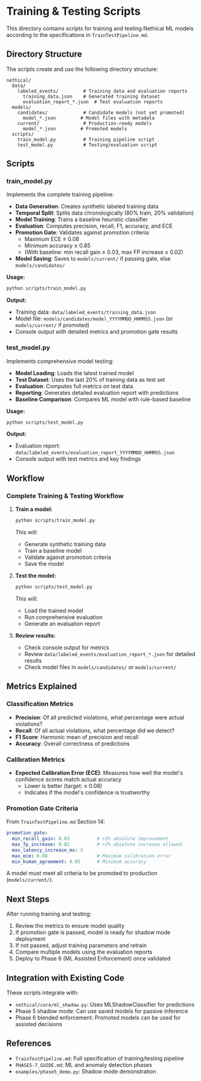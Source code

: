 # Training & Testing Scripts

This directory contains scripts for training and testing Nethical ML models according to the specifications in `TrainTestPipeline.md`.

## Directory Structure

The scripts create and use the following directory structure:

```
nethical/
  data/
    labeled_events/         # Training data and evaluation reports
      training_data.json    # Generated training dataset
      evaluation_report_*.json  # Test evaluation reports
  models/
    candidates/             # Candidate models (not yet promoted)
      model_*.json         # Model files with metadata
    current/                # Production-ready models
      model_*.json         # Promoted models
  scripts/
    train_model.py          # Training pipeline script
    test_model.py           # Testing/evaluation script
```

## Scripts

### train_model.py

Implements the complete training pipeline:

- **Data Generation**: Creates synthetic labeled training data
- **Temporal Split**: Splits data chronologically (80% train, 20% validation)
- **Model Training**: Trains a baseline heuristic classifier
- **Evaluation**: Computes precision, recall, F1, accuracy, and ECE
- **Promotion Gate**: Validates against promotion criteria:
  - Maximum ECE ≤ 0.08
  - Minimum accuracy ≥ 0.85
  - (With baseline: min recall gain ≥ 0.03, max FP increase ≤ 0.02)
- **Model Saving**: Saves to `models/current/` if passing gate, else `models/candidates/`

**Usage:**

```bash
python scripts/train_model.py
```

**Output:**
- Training data: `data/labeled_events/training_data.json`
- Model file: `models/candidates/model_YYYYMMDD_HHMMSS.json` (or `models/current/` if promoted)
- Console output with detailed metrics and promotion gate results

### test_model.py

Implements comprehensive model testing:

- **Model Loading**: Loads the latest trained model
- **Test Dataset**: Uses the last 20% of training data as test set
- **Evaluation**: Computes full metrics on test data
- **Reporting**: Generates detailed evaluation report with predictions
- **Baseline Comparison**: Compares ML model with rule-based baseline

**Usage:**

```bash
python scripts/test_model.py
```

**Output:**
- Evaluation report: `data/labeled_events/evaluation_report_YYYYMMDD_HHMMSS.json`
- Console output with test metrics and key findings

## Workflow

### Complete Training & Testing Workflow

1. **Train a model:**
   ```bash
   python scripts/train_model.py
   ```
   This will:
   - Generate synthetic training data
   - Train a baseline model
   - Validate against promotion criteria
   - Save the model

2. **Test the model:**
   ```bash
   python scripts/test_model.py
   ```
   This will:
   - Load the trained model
   - Run comprehensive evaluation
   - Generate an evaluation report

3. **Review results:**
   - Check console output for metrics
   - Review `data/labeled_events/evaluation_report_*.json` for detailed results
   - Check model files in `models/candidates/` or `models/current/`

## Metrics Explained

### Classification Metrics

- **Precision**: Of all predicted violations, what percentage were actual violations?
- **Recall**: Of all actual violations, what percentage did we detect?
- **F1 Score**: Harmonic mean of precision and recall
- **Accuracy**: Overall correctness of predictions

### Calibration Metrics

- **Expected Calibration Error (ECE)**: Measures how well the model's confidence scores match actual accuracy
  - Lower is better (target: ≤ 0.08)
  - Indicates if the model's confidence is trustworthy

### Promotion Gate Criteria

From `TrainTestPipeline.md` Section 14:

```yaml
promotion_gate:
  min_recall_gain: 0.03          # +3% absolute improvement
  max_fp_increase: 0.02          # +2% absolute increase allowed
  max_latency_increase_ms: 5
  max_ece: 0.08                  # Maximum calibration error
  min_human_agreement: 0.85      # Minimum accuracy
```

A model must meet all criteria to be promoted to production (`models/current/`).

## Next Steps

After running training and testing:

1. Review the metrics to ensure model quality
2. If promotion gate is passed, model is ready for shadow mode deployment
3. If not passed, adjust training parameters and retrain
4. Compare multiple models using the evaluation reports
5. Deploy to Phase 6 (ML Assisted Enforcement) once validated

## Integration with Existing Code

These scripts integrate with:

- `nethical/core/ml_shadow.py`: Uses MLShadowClassifier for predictions
- Phase 5 shadow mode: Can use saved models for passive inference
- Phase 6 blended enforcement: Promoted models can be used for assisted decisions

## References

- `TrainTestPipeline.md`: Full specification of training/testing pipeline
- `PHASE5-7_GUIDE.md`: ML and anomaly detection phases
- `examples/phase5_demo.py`: Shadow mode demonstration
